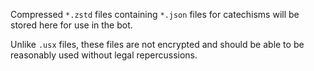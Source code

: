 Compressed `*.zstd` files containing `*.json` files for catechisms will be stored here for use in the bot.

Unlike `.usx` files, these files are not encrypted and should be able to be reasonably used without legal repercussions.